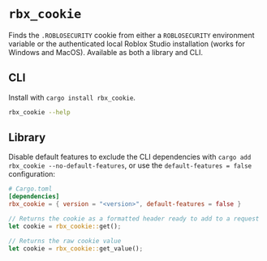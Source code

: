 # `rbx_cookie`

Finds the `.ROBLOSECURITY` cookie from either a `ROBLOSECURITY` environment variable or the authenticated
local Roblox Studio installation (works for Windows and MacOS). Available as both a library and CLI.

## CLI

Install with `cargo install rbx_cookie`.

```sh
rbx_cookie --help
```

## Library

Disable default features to exclude the CLI dependencies with `cargo add rbx_cookie --no-default-features`, or
use the `default-features = false` configuration:

```toml
# Cargo.toml
[dependencies]
rbx_cookie = { version = "<version>", default-features = false }
```

```rs
// Returns the cookie as a formatted header ready to add to a request
let cookie = rbx_cookie::get();

// Returns the raw cookie value
let cookie = rbx_cookie::get_value();
```
